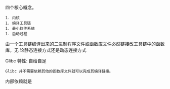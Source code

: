 
四个核心概念。

    1. 内核
    1. 编译工具链
    1. 最小软件系统
    1. 启动过程



由一个工具链编译出来的二进制程序文件或函数库文件必然链接改工具链中的函数库，无
论静态连接方式还是动态连接方式


Glibc 特性: 自给自足
    
    Glibc 并不需要依赖其他的函数库文件就可以完成其编译链接。


内部依赖就是
